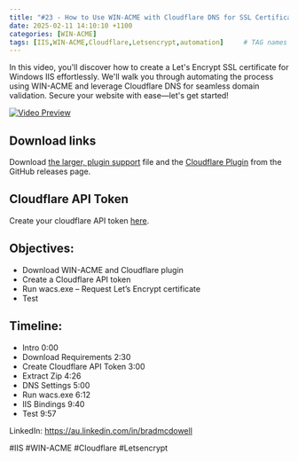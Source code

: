 ```yaml
---
title: "#23 - How to Use WIN-ACME with Cloudflare DNS for SSL Certificate Automation"
date: 2025-02-11 14:10:10 +1100
categories: [WIN-ACME]
tags: [IIS,WIN-ACME,Cloudflare,Letsencrypt,automation]     # TAG names should always be lowercase
---
```


In this video, you'll discover how to create a Let's Encrypt SSL certificate for Windows IIS effortlessly. We'll walk you through automating the process using WIN-ACME and leverage Cloudflare DNS for seamless domain validation. Secure your website with ease—let's get started!

[![Video Preview](https://i.ytimg.com/vi/rJ6dVavJsTc/maxresdefault.jpg)](https://www.youtube.com/watch?v=rJ6dVavJsTc)

## Download links
Download [the larger, plugin support](https://www.win-acme.com/) file and the [Cloudflare Plugin](https://github.com/win-acme/win-acme/releases/) from the GitHub releases page.

## Cloudflare API Token
Create your cloudflare API token [here](https://dash.cloudflare.com/profile/api-tokens).

## Objectives:
- Download WIN-ACME and Cloudflare plugin
- Create a Cloudflare API token
- Run wacs.exe – Request Let’s Encrypt certificate
- Test

## Timeline:
- Intro 0:00
- Download Requirements 2:30
- Create Cloudflare API Token 3:00
- Extract Zip 4:26
- DNS Settings 5:00
- Run wacs.exe 6:12
- IIS Bindings 9:40
- Test 9:57

LinkedIn: https://au.linkedin.com/in/bradmcdowell

#IIS #WIN-ACME #Cloudflare #Letsencrypt
